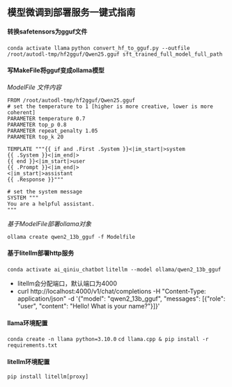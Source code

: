## 模型微调到部署服务一键式指南
#### 转换safetensors为gguf文件
``conda activate llama``
``python convert_hf_to_gguf.py --outfile /root/autodl-tmp/hf2gguf/Qwen25.gguf sft_trained_full_model_full_path``
#### 写MakeFile将gguf变成ollama模型
*ModelFile 文件内容*
```
FROM /root/autodl-tmp/hf2gguf/Qwen25.gguf
# set the temperature to 1 [higher is more creative, lower is more coherent]
PARAMETER temperature 0.7
PARAMETER top_p 0.8
PARAMETER repeat_penalty 1.05
PARAMETER top_k 20

TEMPLATE """{{ if and .First .System }}<|im_start|>system
{{ .System }}<|im_end|>
{{ end }}<|im_start|>user
{{ .Prompt }}<|im_end|>
<|im_start|>assistant
{{ .Response }}"""

# set the system message
SYSTEM """
You are a helpful assistant.
"""
```
*基于ModelFile部署ollama对象*

``ollama create qwen2_13b_gguf -f Modelfile``

#### 基于litellm部署http服务
``conda activate ai_qiniu_chatbot``
``litellm --model ollama/qwen2_13b_gguf``

- litellm会分配端口，默认端口为4000
- curl http://localhost:4000/v1/chat/completions   -H "Content-Type: application/json"   -d '{"model": "qwen2_13b_gguf", "messages": [{"role": "user", "content": "Hello! What is your name?"}]}'

#### llama环境配置
``conda create -n llama python=3.10.0``
``cd llama.cpp & pip install -r requirements.txt``

#### litellm环境配置
``pip install litellm[proxy]``